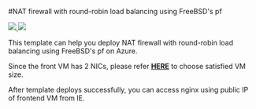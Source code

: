 #NAT firewall with round-robin load balancing using FreeBSD's pf

<a href="https://portal.azure.com/#create/Microsoft.Template/uri/https%3A%2F%2Fraw.githubusercontent.com%2Fostclilideng%2Fazure-quickstart-templates%2Fmaster%2Fpf-freebsd-setup%2Fazuredeploy.json" target="_blank">
    <img src="http://azuredeploy.net/deploybutton.png"/>
</a>
<a href="http://armviz.io/#/?load=https%3A%2F%2Fraw.githubusercontent.com%2FAzure%2Fazure-quickstart-templates%2Fmaster%2Fpf-freebsd-setup%2Fazuredeploy.json" target="_blank">
    <img src="http://armviz.io/visualizebutton.png"/>
</a>

This template can help you deploy NAT firewall with round-robin load balancing using FreeBSD's pf on Azure.

Since the front VM has 2 NICs, please refer [**HERE**](https://docs.microsoft.com/en-us/azure/virtual-machines/virtual-machines-windows-sizes) to choose satisfied VM size. 

After template deploys successfully, you can access nginx using public IP of frontend VM from IE.
      